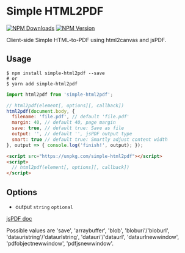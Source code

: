 # Simple HTML2PDF
[![NPM Downloads](https://img.shields.io/npm/dm/simple-html2pdf.svg)](https://www.npmjs.org/package/simple-html2pdf)
[![NPM Version](https://img.shields.io/npm/v/simple-html2pdf.svg)](https://www.npmjs.org/package/simple-html2pdf)

Client-side Simple HTML-to-PDF using html2canvas and jsPDF.

## Usage
```shell
$ npm install simple-html2pdf --save
# or
$ yarn add simple-html2pdf
```

```js
import html2pdf from 'simple-html2pdf';

// html2pdf(element[, options][, callback])
html2pdf(document.body, {
  filename: 'file.pdf', // default 'file.pdf'
  margin: 40, // default 40, page margin
  save: true, // default true: Save as file
  output: '', // default '', jsPDF output type
  smart: true // default true: Smartly adjust content width
}, output => { console.log('finish!', output); });
```

```html
<script src="https://unpkg.com/simple-html2pdf"></script>
<script>
  // html2pdf(element[, options][, callback])
</script>
```

## Options
- output `string` `optional`

[jsPDF doc](https://raw.githack.com/MrRio/jsPDF/master/docs/jsPDF.html#output)

Possible values are 'save', 'arraybuffer', 'blob', 'bloburi'/'bloburl', 'datauristring'/'dataurlstring', 'datauri'/'dataurl', 'dataurlnewwindow', 'pdfobjectnewwindow', 'pdfjsnewwindow'.

